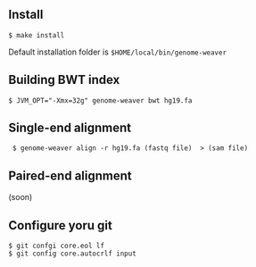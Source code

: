 
## Install
    $ make install

Default installation folder is ```$HOME/local/bin/genome-weaver```

## Building BWT index 
    $ JVM_OPT="-Xmx=32g" genome-weaver bwt hg19.fa 

## Single-end alignment
     $ genome-weaver align -r hg19.fa (fastq file)  > (sam file)

## Paired-end alignment
 (soon)
 
## Configure yoru git
    $ git confgi core.eol lf
    $ git config core.autocrlf input

